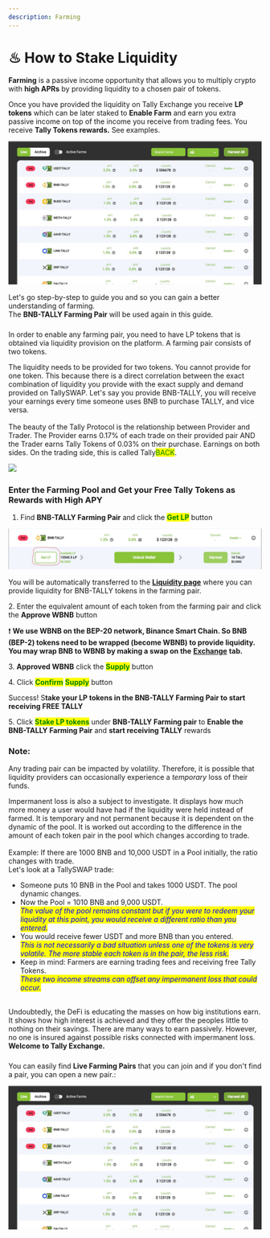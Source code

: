 ```yaml
---
description: Farming
---
```


# ♨ How to Stake Liquidity

**Farming** is a passive income opportunity that allows you to multiply crypto with **high APRs** by providing liquidity to a chosen pair of tokens.

Once you have provided the liquidity on Tally Exchange you receive **LP tokens** which can be later staked to **Enable Farm** and earn you extra passive income on top of the income you receive from trading fees. You receive **Tally Tokens rewards.** See examples.

![](<.gitbook/assets/Farm page example.jpg>)

Let's go step-by-step to guide you and so you can gain a better understanding of farming.\
The **BNB-TALLY Farming Pair** will be used again in this guide.

### &#x20;<a href="#provide-liquidity-stake-lp-tokens-and-earn-bsw" id="provide-liquidity-stake-lp-tokens-and-earn-bsw"></a>

In order to enable any farming pair, you need to have LP tokens that is obtained via liquidity provision on the platform. A farming pair consists of two tokens.

The liquidity needs to be provided for two tokens. You cannot provide for one token. This because there is a direct correlation between the exact combination of liquidity you provide with the exact supply and demand provided on TallySWAP. Let's say you provide BNB-TALLY, you will receive your earnings every time someone uses BNB to purchase TALLY, and vice versa.\
\
The beauty of the Tally Protocol is the relationship between Provider and Trader. The Provider earns 0.17% of each trade on their provided pair AND the Trader earns Tally Tokens of 0.03% on their purchase. Earnings on both sides. On the trading side, this is called Tally<mark style="color:green;">BACK</mark>.

![](<.gitbook/assets/TallySWAP Gif for HomePage.gif>)

### Enter the Farming Pool and Get your Free Tally Tokens as Rewards with High APY

1. Find **BNB-TALLY Farming Pair** and click the <mark style="color:green;">**Get LP**</mark> button

![](<.gitbook/assets/Get LP image for staking.jpg>)

You will be automatically transferred to the [**Liquidity page**](https://exchange.biswap.org/#/pool) where you can provide liquidity for BNB-TALLY tokens in the farming pair.

2\. Enter the equivalent amount of each token from the farming pair and click the **Approve WBNB** button

❗️ **We use WBNB on the BEP-20 network, Binance Smart Chain. So BNB (BEP-2) tokens need to be wrapped (become WBNB) to provide liquidity. You may wrap BNB to WBNB by making a swap on the** [**Exchange**](https://exchange.biswap.org/#/swap) **tab.**

3\. **Approved WBNB** click the <mark style="color:green;">**Supply**</mark> button

4\. Click <mark style="color:green;">**Confirm**</mark> <mark style="color:green;">**Supply**</mark> button

Success! S**take your LP tokens in the BNB-TALLY Farming Pair to start receiving FREE TALLY**

5\. Click <mark style="color:green;">**Stake LP tokens**</mark> under **BNB-TALLY Farming pair** to **Enable the BNB-TALLY Farming Pair** and **start receiving TALLY** rewards

### Note: <a href="#what-is-impermanent-loss" id="what-is-impermanent-loss"></a>

Any trading pair can be impacted by volatility. Therefore, it is possible that liquidity providers can occasionally experience a _temporary_ loss of their funds.

Impermanent loss is also a subject to investigate. It displays how much more money a user would have had if the liquidity were held instead of farmed. It is temporary and not permanent because it is dependent on the dynamic of the pool. It is worked out according to the difference in the amount of each token pair in the pool which changes according to trade.\
\
Example: If there are 1000 BNB and 10,000 USDT in a Pool initially, the ratio changes with trade.\
Let's look at a TallySWAP trade:

* Someone puts 10 BNB in the Pool and takes 1000 USDT. The pool dynamic changes.
* Now the Pool = 1010 BNB and 9,000 USDT.\
  _<mark style="color:blue;">The value of the pool remains constant but if you were to redeem your liquidity at this point, you would receive a different ratio than you entered.</mark>_
* You would receive fewer USDT and more BNB than you entered.\
  _<mark style="color:blue;">This is not necessarily a bad situation unless one of the tokens is very volatile. The more stable each token is in the pair, the less risk.</mark>_
* Keep in mind: Farmers are earning trading fees and receiving free Tally Tokens.\
  _<mark style="color:blue;">These two income streams can offset any impermanent loss that could occur.</mark>_

\
Undoubtedly, the DeFi is educating the masses on how big institutions earn. It shows how high interest is achieved and they offer the peoples little to nothing on their savings. There are many ways to earn passively. However, no one is insured against possible risks connected with impermanent loss. **Welcome to Tally Exchange.**

### &#x20;<a href="#where-to-find-live-and-archive-farms-on-biswap" id="where-to-find-live-and-archive-farms-on-biswap"></a>

You can easily find **Live Farming Pairs** that you can join and if you don't find a pair, you can open a new pair.:

![](<.gitbook/assets/Farm page example.jpg>)
